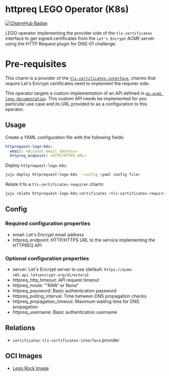 # httpreq LEGO Operator (K8s)
[![CharmHub Badge](https://charmhub.io/httprequest-lego-k8s/badge.svg)](https://charmhub.io/httprequest-lego-k8s)

LEGO operator implementing the provider side of the `tls-certificates`
interface to get signed certificates from the `Let's Encrypt` ACME server
using the HTTP Request plugin for DNS-01 challenge.

# Pre-requisites

This charm is a provider of the [`tls-certificates-interface`](https://github.com/canonical/tls-certificates-interface),
charms that require Let's Encrypt certificates need to implement the requirer side.

This operator targets a custom implementation of an API defined in
[`go-acme lego documentation`](https://go-acme.github.io/lego/dns/httpreq/).
This custom API needs be implemented for you particular use case and its URL
provided to as a configuration to this operator.

## Usage

Create a YAML configuration file with the following fields:

```yaml
httprequest-lego-k8s:
  email: <Account email address>
  httpreq_endpoint: <HTTP/HTTPS URL>
```

Deploy `httprequest-lego-k8s`:

```bash
juju deploy httprequest-lego-k8s --config <yaml config file>
```

Relate it to a `tls-certificates-requirer` charm:

```bash
juju relate httprequest-lego-k8s:certificates <tls-certificates-requirer>
````

## Config

### Required configuration properties

- email: Let's Encrypt email address
- httpreq_endpoint: HTTP/HTTPS URL to the service implementing the HTTPREQ API

### Optional configuration properties

- server: Let's Encrypt server to use (default: `https://acme-v02.api.letsencrypt.org/directory`)
- httpreq_http_timeout: API request timeout
- httpreq_mode: "'RAW' or None"
- httpreq_password: Basic authentication password
- httpreq_polling_interval: Time between DNS propagation checks
- httpreq_propagation_timeout: Maximum waiting time for DNS propagation
- httpreq_username: Basic authentication username

## Relations

- `certificates`: `tls-certificates-interface` provider

## OCI Images

-  [Lego Rock Image](https://github.com/canonical/lego-rock)
